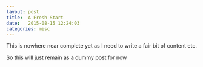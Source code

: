 ```yaml
---
layout: post
title:  A Fresh Start
date:   2015-08-15 12:24:03
categories: misc
---
```


This is nowhere near complete yet as I need to write a fair bit of content etc.

So this will just remain as a dummy post for now